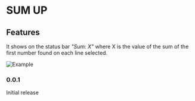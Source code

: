 # SUM UP

## Features
It shows on the status bar _"Sum: X"_ where X is the value of the sum of the first number found on each line selected.

![Example](images/example_sum_up.gif)

### 0.0.1

Initial release


